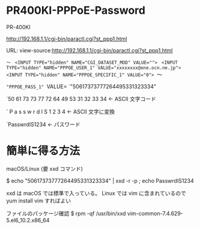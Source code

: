 # PR400KI-PPPoE-Password

PR-400KI

http://192.168.1.1/cgi-bin/paractl.cgi?st_ppp1.html

URL:
view-source:http://192.168.1.1/cgi-bin/paractl.cgi?st_ppp1.html

`〜
`<INPUT TYPE="hidden" NAME="CGI_DATA_CHANGE" VALUE="">
`<INPUT TYPE="hidden" NAME="CGI_DATASET_MOD" VALUE="">
`<INPUT TYPE="hidden" NAME="PPPOE_NAME_1" VALUE="株式会社ＸＸＸＸ">
`<INPUT TYPE="hidden" NAME="PPPOE_USER_1" VALUE="xxxxxxxx@one.ocn.ne.jp">
`<INPUT TYPE="hidden" NAME="PPPOE_PASS_1" VALUE="50617373777264495331323334">
`<INPUT TYPE="hidden" NAME="PPPOE_SPECIFIC_1" VALUE="0">
`〜

`"PPPOE_PASS_1"
`VALUE=
`"50617373777264495331323334"

`50 61 73 73 77 72 64 49 53 31 32 33 34	← ASCII 文字コード

` P  a  s  s  w  r  d  I  S  1  2  3  4	← ASCII 文字に変換

`PasswrdIS1234	← パスワード




# 簡単に得る方法

macOS/Linux (要 xxd コマンド)

$ echo "50617373777264495331323334" | xxd -r -p ; echo
PasswrdIS1234

 xxd は
 macOS では標準で入っている。
 Linux では vim に含まれているので
 yum install vim
 すればよい

ファイルのパッケージ確認
$ rpm -qf /usr/bin/xxd
vim-common-7.4.629-5.el6_10.2.x86_64
